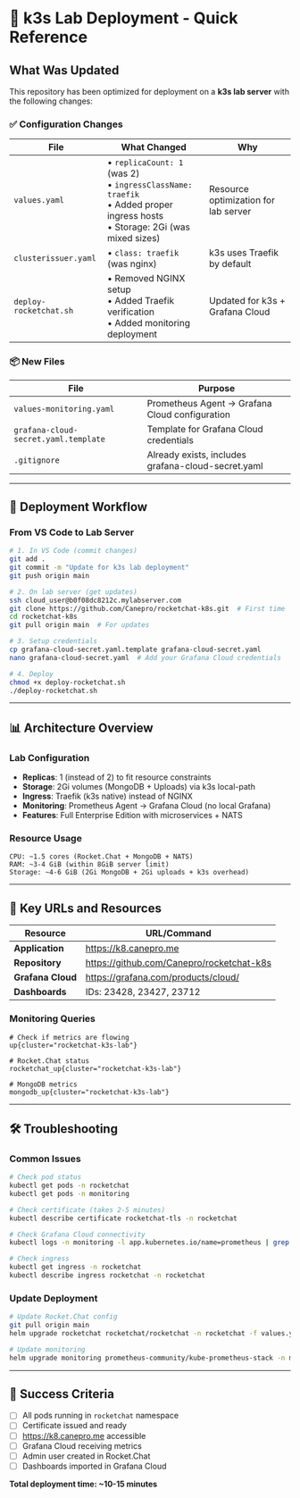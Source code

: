 # 🚀 k3s Lab Deployment - Quick Reference

## What Was Updated

This repository has been optimized for deployment on a **k3s lab server** with the following changes:

### ✅ **Configuration Changes**

| File | What Changed | Why |
|------|--------------|-----|
| `values.yaml` | • `replicaCount: 1` (was 2)<br/>• `ingressClassName: traefik`<br/>• Added proper ingress hosts<br/>• Storage: 2Gi (was mixed sizes) | Resource optimization for lab server |
| `clusterissuer.yaml` | • `class: traefik` (was nginx) | k3s uses Traefik by default |
| `deploy-rocketchat.sh` | • Removed NGINX setup<br/>• Added Traefik verification<br/>• Added monitoring deployment | Updated for k3s + Grafana Cloud |

### 📦 **New Files**

| File | Purpose |
|------|---------|
| `values-monitoring.yaml` | Prometheus Agent → Grafana Cloud configuration |
| `grafana-cloud-secret.yaml.template` | Template for Grafana Cloud credentials |
| `.gitignore` | Already exists, includes grafana-cloud-secret.yaml |

---

## 🎯 **Deployment Workflow**

### From VS Code to Lab Server

```bash
# 1. In VS Code (commit changes)
git add .
git commit -m "Update for k3s lab deployment"
git push origin main

# 2. On lab server (get updates)
ssh cloud_user@b0f08dc8212c.mylabserver.com
git clone https://github.com/Canepro/rocketchat-k8s.git  # First time
cd rocketchat-k8s
git pull origin main  # For updates

# 3. Setup credentials
cp grafana-cloud-secret.yaml.template grafana-cloud-secret.yaml
nano grafana-cloud-secret.yaml  # Add your Grafana Cloud credentials

# 4. Deploy
chmod +x deploy-rocketchat.sh
./deploy-rocketchat.sh
```

---

## 📊 **Architecture Overview**

### Lab Configuration
- **Replicas**: 1 (instead of 2) to fit resource constraints
- **Storage**: 2Gi volumes (MongoDB + Uploads) via k3s local-path
- **Ingress**: Traefik (k3s native) instead of NGINX
- **Monitoring**: Prometheus Agent → Grafana Cloud (no local Grafana)
- **Features**: Full Enterprise Edition with microservices + NATS

### Resource Usage
```
CPU: ~1.5 cores (Rocket.Chat + MongoDB + NATS)
RAM: ~3-4 GiB (within 8GiB server limit)
Storage: ~4-6 GiB (2Gi MongoDB + 2Gi uploads + k3s overhead)
```

---

## 🔗 **Key URLs and Resources**

| Resource | URL/Command |
|----------|-------------|
| **Application** | https://k8.canepro.me |
| **Repository** | https://github.com/Canepro/rocketchat-k8s |
| **Grafana Cloud** | https://grafana.com/products/cloud/ |
| **Dashboards** | IDs: 23428, 23427, 23712 |

### Monitoring Queries
```promql
# Check if metrics are flowing
up{cluster="rocketchat-k3s-lab"}

# Rocket.Chat status
rocketchat_up{cluster="rocketchat-k3s-lab"}

# MongoDB metrics
mongodb_up{cluster="rocketchat-k3s-lab"}
```

---

## 🛠️ **Troubleshooting**

### Common Issues
```bash
# Check pod status
kubectl get pods -n rocketchat
kubectl get pods -n monitoring

# Check certificate (takes 2-5 minutes)
kubectl describe certificate rocketchat-tls -n rocketchat

# Check Grafana Cloud connectivity
kubectl logs -n monitoring -l app.kubernetes.io/name=prometheus | grep remote_write

# Check ingress
kubectl get ingress -n rocketchat
kubectl describe ingress rocketchat -n rocketchat
```

### Update Deployment
```bash
# Update Rocket.Chat config
git pull origin main
helm upgrade rocketchat rocketchat/rocketchat -n rocketchat -f values.yaml

# Update monitoring
helm upgrade monitoring prometheus-community/kube-prometheus-stack -n monitoring -f values-monitoring.yaml
```

---

## 🎉 **Success Criteria**

- [ ] All pods running in `rocketchat` namespace
- [ ] Certificate issued and ready
- [ ] https://k8.canepro.me accessible
- [ ] Grafana Cloud receiving metrics
- [ ] Admin user created in Rocket.Chat
- [ ] Dashboards imported in Grafana Cloud

**Total deployment time: ~10-15 minutes**